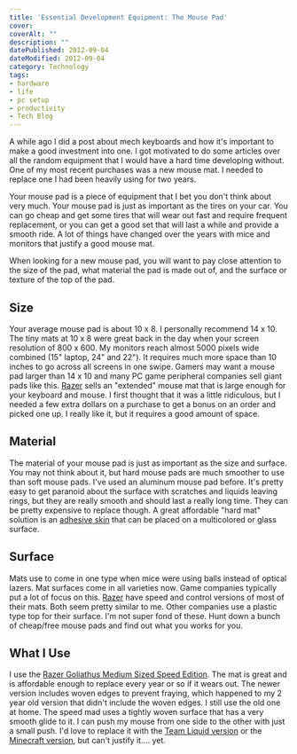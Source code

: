 ```yaml
---
title: 'Essential Development Equipment: The Mouse Pad'
cover: 
coverAlt: ""
description: ""
datePublished: 2012-09-04  
dateModified: 2012-09-04 
category: Technology 
tags:
- hardware
- life
- pc setup
- productivity
- Tech Blog
---
```


A while ago I did a post about mech keyboards and how it's important to make a good investment into one. I got motivated to do some articles over all the random equipment that I would have a hard time developing without.  One of my most recent purchases was a new mouse mat. I needed to replace one I had been heavily using for two years.

Your mouse pad is a piece of equipment that I bet you don't think about very much.  Your mouse pad is just as important as the tires on your car. You can go cheap and get some tires that will wear out fast and require frequent replacement, or you can get a good set that will last a while and provide a smooth ride.  A lot of things have changed over the years with mice and monitors that justify a good mouse mat.

When looking for a new mouse pad, you will want to pay close attention to the size of the pad, what material the pad is made out of, and the surface or texture of the top of the pad.
<!-- more -->


## Size

Your average mouse pad is about 10 x 8.  I personally recommend 14 x 10.  The tiny mats at 10 x 8 were great back in the day when your screen resolution of 800 x 600.  My monitors reach almost 5000 pixels wide combined (15" laptop, 24" and 22").  It requires much more space than 10 inches to go across all screens in one swipe.  Gamers may want a mouse pad larger than 14 x 10 and many PC game peripheral companies sell giant pads like this.  [Razer](http://www.razerzone.com/) sells an "extended" mouse mat that is large enough for your keyboard and mouse. I first thought that it was a little ridiculous, but I needed a few extra dollars on a purchase to get a bonus on an order and picked one up. I really like it, but it requires a good amount of space.



## Material

The material of your mouse pad is just as important as the size and surface. You may not think about it, but hard mouse pads are much smoother to use than soft mouse pads.  I've used an aluminum mouse pad before.  It's pretty easy to get paranoid about the surface with scratches and liquids leaving rings, but they are really smooth and should last a really long time.  They can be pretty expensive to replace though.  A great affordable "hard mat" solution is an [adhesive skin](http://www.razerzone.com/store/razer-sphex) that can be placed on a multicolored or glass surface.



## Surface

Mats use to come in one type when mice were using balls instead of optical lazers.  Mat surfaces come in all varieties now. Game companies typically put a lot of focus on this.  [Razer](http://www.razerzone.com/) have speed and control versions of most of their mats.  Both seem pretty similar to me.  Other companies use a plastic type top for their surface. I'm not super fond of these.  Hunt down a bunch of cheap/free mouse pads and find out what you works for you.



## What I Use

I use the [Razer Goliathus Medium Sized Speed Edition](http://www.razerzone.com/store/razer-goliathus-speed-edition). The mat is great and is affordable enough to replace every year or so if it wears out.  The newer version includes woven edges to prevent fraying, which happened to my 2 year old version that didn't include the woven edges.  I still use the old one at home.  The speed mad uses a tightly woven surface that has a very smooth glide to it. I can push my mouse from one side to the other with just a small push.  I'd love to replace it with the [Team Liquid version](http://www.razerzone.com/store/razer-goliathus-e-sports-edition-team-liquid) or the [Minecraft version](http://www.razerzone.com/minecon), but can't justify it.... yet.
